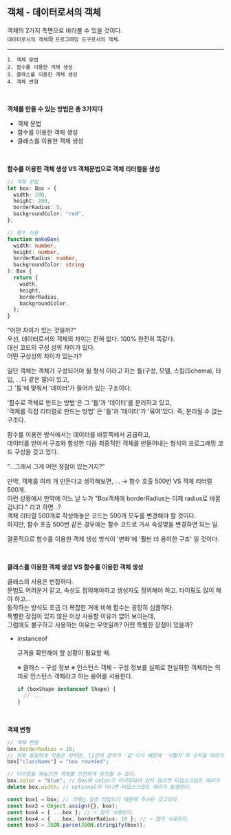 ## 객체 - 데이터로서의 객체

객체의 2가지 측면으로 바라볼 수 있을 것이다. <br />
`데이터로서의 객체`와 `프로그래밍 도구로서의 객체`.

---

```
1. 객체 문법
2. 함수를 이용한 객체 생성
3. 클래스를 이용한 객체 생성
4. 객체 변형
```

<br />

**객체를 만들 수 있는 방법은 총 3가지다**

- 객체 문법
- 함수를 이용한 객체 생성
- 클래스를 이용한 객체 생성

<br />

**함수를 이용한 객체 생성 VS 객체문법으로 객체 리터럴을 생성**

```ts
// 객체 문법
let box: Box = {
  width: 200,
  height: 200,
  borderRadius: 5,
  backgroundColor: "red",
};
```

```ts
// 함수 이용
function makeBox(
  width: number,
  height: number,
  borderRadius: number,
  backgroundColor: string
): Box {
  return {
    width,
    height,
    borderRadius,
    backgroundColor,
  };
}
```

"어떤 차이가 있는 것일까?" <br />
우선, 데이터로서의 객체의 차이는 전혀 없다. 100% 완전히 똑같다. <br />
대신 코드의 구성 상의 차이가 있다. <br />
어떤 구성상의 차이가 있는가?

일단 객체는 객체가 구성되어야 될 형식 이라고 하는 틀(구성, 모델, 스킴(Schema), 타입, ...다 같은 말)이 있고, <br />
그 '틀'에 맞춰서 '데이터'가 들어가 있는 구조이다. <br />

'함수로 객체로 만드는 방법'은 그 '틀'과 '데이터'를 분리하고 있고, <br />
'객체를 직접 리터럴로 만드는 방법' 은 '틀'과 '데이터'가 '묶여'있다. 즉, 분리될 수 없는 구조다. <br />

함수를 이용한 방식에서는 데이터를 바깥쪽에서 공급하고, <br />
데이터를 받아서 구조와 합성한 다음 최종적인 객체를 만들어내는 형식의 프로그래밍 코드 구성을 갖고 있다. <br />

"...그래서 그게 어떤 정잠이 있는거지?" <br />

만약, 객체를 여러 개 만든다고 생각해보면, ... → 함수 호출 500번 VS 객체 리터럴 500개. <br />
이런 상황에서 만약에 어느 날 누가 "Box객체에 borderRadius는 이제 radius로 바꿀 겁니다." 라고 하면...? <br />
객체 리터럴 500개로 작성해놓은 코드는 500개 모두를 변경해야 할 것이다. <br />
하지만, 함수 호출 500번 같은 경우에는 함수 코드로 가서 속성명을 변경하면 되는 일.

결론적으로 함수를 이용한 객체 생성 방식이 '변화'에 '훨씬 더 용이한 구조' 일 것이다.

<br />

**클래스를 이용한 객체 생성 VS 함수를 이용한 객체 생성**

클래스의 사용은 번잡하다. <br />
문법도 어려운거 같고, 속성도 정의해야하고 생성자도 정의해야 하고. 타이핑도 많이 해야 하고...<br />
동작하는 방식도 조금 더 복잡한 거에 비해 함수는 굉장히 심플하다.<br />
특별한 장점이 있지 않은 이상 사용할 이유가 없어 보이는데,<br />
그럼에도 불구하고 사용하는 이유는 무엇일까? 어떤 특별한 장점이 있을까?<br />

- instanceof

  규격을 확인해야 할 상황이 필요할 때.

  ※ 클래스 - 구성 정보
  ※ 인스턴스 객체 - 구성 정보를 실제로 현실화한 객체라는 의미로 인스턴스 객체라고 하는 용어를 사용한다.

  ```ts
  if (boxShape instanceof Shape) {
    // ...
  }
  ```
  
<br />

**객체 변형**

```ts
// 객체 변형
box.borderRadius = 10;
// 위와 동일하게 작동은 하지만, []안의 문자가 '값'이기 때문에 '식별자'의 규칙을 따르지 않아도 된다는 차이가 있다. (computed property)
box["className"] = "box rounded";

// 타이핑을 해놓으면 객체를 안전하게 유지할 수 있다.
box.color = "blue"; // Box에 color가 타이핑되어 있지 않으면 타입스크립트 에러가 발생한다. (+ optional)
delete box.width; // optional이 아니면 타입스크립트 에러가 발생한다.

const box1 = box; // 객체는 참조 타입이기 때문에 주소만 갖고있다.
const box2 = Object.assign({}, box);
const box4 = { ...box }; // ⭐️ 많이 사용된다.
const box4 = { ...box, borderRadius: 10 }; // ⭐️ 많이 사용된다.
const box3 = JSON.parse(JSON.stringify(box));
```
